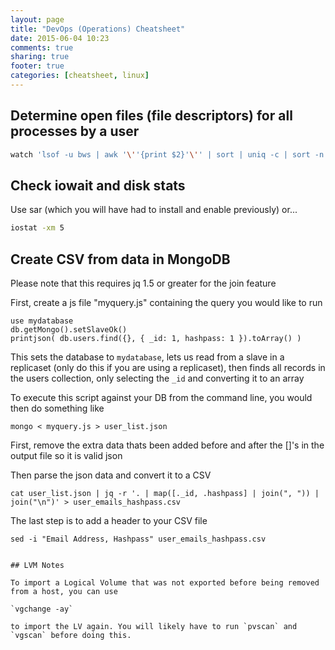 ```yaml
---
layout: page
title: "DevOps (Operations) Cheatsheet"
date: 2015-06-04 10:23
comments: true
sharing: true
footer: true
categories: [cheatsheet, linux]
---
```


## Determine open files (file descriptors) for all processes by a user
```bash
watch 'lsof -u bws | awk '\''{print $2}'\'' | sort | uniq -c | sort -n'
```

## Check iowait and disk stats
Use sar (which you will have had to install and enable previously) or...

```bash
iostat -xm 5
```

## Create CSV from data in MongoDB
Please note that this requires jq 1.5 or greater for the join feature

First, create a js file "myquery.js" containing the query you would like to run
```
use mydatabase
db.getMongo().setSlaveOk()
printjson( db.users.find({}, { _id: 1, hashpass: 1 }).toArray() )
```
This sets the database to `mydatabase`, lets us read from a slave in a replicaset (only do
    this if you are using a replicaset), then finds all records in the users collection, only
selecting the `_id` and converting it to an array

To execute this script against your DB from the command line, you would then do something like
```
mongo < myquery.js > user_list.json
```

First, remove the extra data thats been added before and after the []'s in the output file so
it is valid json

Then parse the json data and convert it to a CSV
```
cat user_list.json | jq -r '. | map([._id, .hashpass] | join(", ")) | join("\n")' > user_emails_hashpass.csv
```

The last step is to add a header to your CSV file
```
sed -i "Email Address, Hashpass" user_emails_hashpass.csv


## LVM Notes

To import a Logical Volume that was not exported before being removed from a host, you can use

`vgchange -ay`

to import the LV again. You will likely have to run `pvscan` and `vgscan` before doing this.
